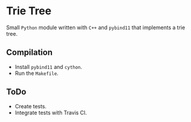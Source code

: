 # Trie Tree

Small `Python` module written with `C++` and `pybind11` that implements a trie tree.

## Compilation

- Install `pybind11` and `cython`.
- Run the `Makefile`.

## ToDo

- Create tests.
- Integrate tests with Travis CI.
